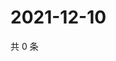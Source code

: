 # 2021-12-10

共 0 条

<!-- BEGIN WEIBO -->
<!-- 最后更新时间 Fri Dec 10 2021 07:15:19 GMT+0800 (China Standard Time) -->

<!-- END WEIBO -->
